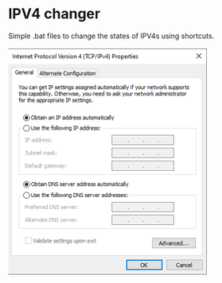 # IPV4 changer
Simple .bat files to change the states of IPV4s using shortcuts.
<br><br>
<img src="/images/ipv4.png" alt="a screenshot of ipv4">  
<br><br>
